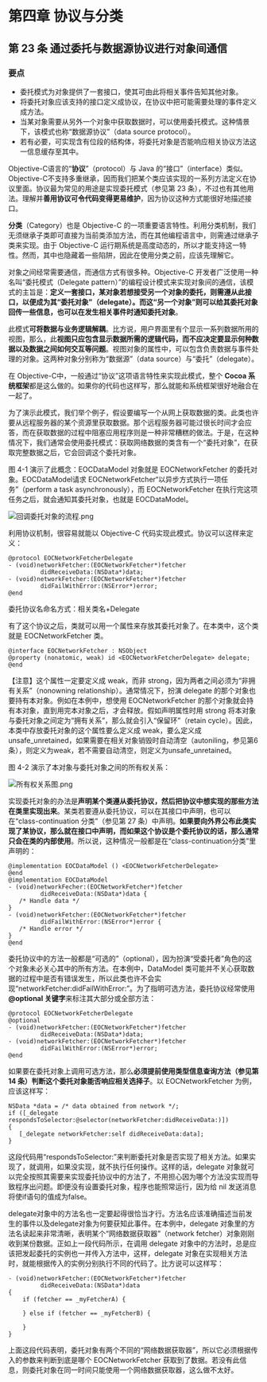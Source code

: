 # 第四章 协议与分类

## 第 23 条 通过委托与数据源协议进行对象间通信

### 要点

* 委托模式为对象提供了一套接口，使其可由此将相关事件告知其他对象。
* 将委托对象应该支持的接口定义成协议，在协议中把可能需要处理的事件定义成方法。
* 当某对象需要从另外一个对象中获取数据时，可以使用委托模式。这种情景下，该模式也称“数据源协议”（data source protocol）。
* 若有必要，可实现含有位段的结构体，将委托对象是否能响应相关协议方法这一信息缓存至其中。

Objective-C语言的“**协议**”（protocol）与 Java 的“接口”（interface）类似。Objective-C不支持多重继承，因而我们把某个类应该实现的一系列方法定义在协议里面。协议最为常见的用途是实现委托模式（参见第 23 条），不过也有其他用法。理解并**善用协议可令代码变得更易维护**，因为协议这种方式能很好地描述接口。

**分类**（Category）也是 Objective-C 的一项重要语言特性。利用分类机制，我们无须继承子类即可直接为当前类添加方法，而在其他编程语言中，则需通过继承子类来实现。由于 Objective-C 运行期系统是高度动态的，所以才能支持这一特性。然而，其中也隐藏着一些陷阱，因此在使用分类之前，应该先理解它。

对象之间经常需要通信，而通信方式有很多种。Objective-C 开发者广泛使用一种名叫“委托模式（Delegate pattern）”的编程设计模式来实现对象间的通信，该模式的主旨是：**定义一套接口，某对象若想接受另一个对象的委托，则需遵从此接口，以便成为其“委托对象”（delegate）。而这“另一个对象”则可以给其委托对象回传一些信息，也可以在发生相关事件时通知委托对象**。

此模式**可将数据与业务逻辑解耦**。比方说，用户界面里有个显示一系列数据所用的视图，那么，此**视图只应包含显示数据所需的逻辑代码，而不应决定要显示何种数据以及数据之间如何交互等问题**。视图对象的属性中，可以包含负责数据与事件处理的对象。这两种对象分别称为“数据源”（data source）与“委托”（delegate）。

在 Objective-C中，一般通过“协议”这项语言特性来实现此模式，整个 **Cocoa 系统框架**都是这么做的。如果你的代码也这样写，那么就能和系统框架很好地融合在一起了。

为了演示此模式，我们举个例子，假设要编写一个从网上获取数据的类。此类也许要从远程服务器的某个资源里获取数据。那个远程服务器可能过很长时间才会应答，而在获取数据的过程中阻塞应用程序则是一种非常糟糕的做法。于是，在这种情况下，我们通常会使用委托模式：获取网络数据的类含有一个“委托对象”，在获取完整数据之后，它会回调这个委托对象。

图 4-1 演示了此概念：EOCDataModel 对象就是 EOCNetworkFetcher 的委托对象。EOCDataModel请求 EOCNetworkFetcher“以异步方式执行一项任务”（perform a task asynchronously），而 EOCNetworkFetcher 在执行完这项任务之后，就会通知其委托对象，也就是 EOCDataModel。

![回调委托对象的流程.png](https://upload-images.jianshu.io/upload_images/4164292-e0facb34e463914b.png?imageMogr2/auto-orient/strip%7CimageView2/2/w/1240)

利用协议机制，很容易就能以 Objective-C 代码实现此模式。协议可以这样来定义：

```
@protocol EOCNetworkFetcherDelegate
- (void)networkFetcher:(EOCNetworkFetcher*)fetcher
         didReceiveData:(NSData*)data;
- (void)networkFetcher:(EOCNetworkFetcher*)fetcher
         didFailWithError:(NSError*)error;
@end
```

委托协议名命名方式：相关类名+Delegate

有了这个协议之后，类就可以用一个属性来存放其委托对象了。在本类中，这个类就是 EOCNetworkFetcher 类。

```
@interface EOCNetworkFetcher : NSObject
@property (nonatomic, weak) id <EOCNetworkFetcherDelegate> delegate;
@end
```

【注意】这个属性一定要定义成 weak，而非 strong，因为两者之间必须为“非拥有关系”（nonowning relationship）。通常情况下，扮演 delegate 的那个对象也要持有本对象。例如在本例中，想使用 EOCNetworkFetcher 的那个对象就会持有本对象，直到用完本对象之后，才会释放。假如声明属性时用 strong 将本对象与委托对象之间定为“拥有关系”，那么就会引入“保留环”（retain cycle）。因此，本类中存放委托对象的这个属性要么定义成 weak，要么定义成 unsafe_unretained，如果需要在相关对象销毁时自动清空（autoniling，参见第6条），则定义为weak，若不需要自动清空，则定义为unsafe_unretained。

图 4-2 演示了本对象与委托对象之间的所有权关系：

![所有权关系图.png](https://upload-images.jianshu.io/upload_images/4164292-94fff1aa6dbc5694.png?imageMogr2/auto-orient/strip%7CimageView2/2/w/1240)

实现委托对象的办法是**声明某个类遵从委托协议，然后把协议中想实现的那些方法在类里实现出来**。某类若要遵从委托协议，可以在其接口中声明，也可以在“class-continuation 分类”（参见第 27 条）中声明。**如果要向外界公布此类实现了某协议，那么就在接口中声明，而如果这个协议是个委托协议的话，那么通常只会在类的内部使用**。所以说，这种情况一般都是在“class-continuation分类”里声明的：

```
@implementation EOCDataModel () <EOCNetworkFetcherDelegate>
@end
@implementation EOCDataModel
- (void)networkFecher:(EOCNetworkFetcher*)fetcher
         didReceiveData:(NSData*)data {
   /* Handle data */      
}
- (void)networkFetcher:(EOCNetworkFetcher*)fetcher 
         didFailWithError:(NSError*)error {
   /* Handle error */         
}
@end
```

委托协议中的方法一般都是“可选的”（optional），因为扮演“受委托者”角色的这个对象未必关心其中的所有方法。在本例中，DataModel 类可能并不关心获取数据的过程中是否有错误发生，所以此类也许不会实现“networkFetcher:didFailWithError:”。为了指明可选方法，委托协议经常使用 **@optional 关键字**来标注其大部分或全部方法：

```
@protocol EOCNetworkFetcherDelegate
@optional
- (void)networkFetcher:(EOCNetworkFetcher*)fetcher
         didReceiveData:(NSData*)data;
- (void)networkFetcher:(EOCNetworkFetcher*)fetcher
         didFailWithError:(NSError*)error;
@end
```

如果要在委托对象上调用可选方法，那么**必须提前使用类型信息查询方法（参见第 14 条）判断这个委托对象能否响应相关选择子**。以 EOCNetworkFetcher 为例，应该这样写：

```
NSData *data = /* data obtained from network */;
if ([_delegate respondsToSelector:@selector(networkFetcher:didReceiveData:)])
{
   [_delegate networkFetcher:self didReceiveData:data];
}
```

这段代码用“respondsToSelector:”来判断委托对象是否实现了相关方法。如果实现了，就调用，如果没实现，就不执行任何操作。这样的话，delegate 对象就可以完全按照其需要来实现委托协议中的方法了，不用担心因为哪个方法没实现而导致程序出问题。即便没有设置委托对象，程序也能照常运行，因为给 nil 发送消息将使if语句的值成为false。

delegate对象中的方法名也一定要起得很恰当才行。方法名应该准确描述当前发生的事件以及delegate对象为何要获知此事件。在本例中，delegate 对象里的方法名读起来非常清晰，表明某个“网络数据获取器”（network fetcher）对象刚刚收到某份数据。正如上一段代码所示，在调用 delegate 对象中的方法时，总是应该把发起委托的实例也一并传入方法中，这样，delegate 对象在实现相关方法时，就能根据传入的实例分别执行不同的代码了。比方说可以这样写：

```
- (void)networkFetcher:(EOCNetworkFetcher*)fetcher
         didReceiveData:(NSData*)data 
{
    if (fetcher == _myFetcherA) {
    
    } else if (fetcher == _myFetcherB) {
    
    }
}
```

上面这段代码表明，委托对象有两个不同的“网络数据获取器”，所以它必须根据传入的参数来判断到底是哪个 EOCNetworkFetcher 获取到了数据。若没有此信息，则委托对象在同一时间只能使用一个网络数据获取器，这么做不太好。




